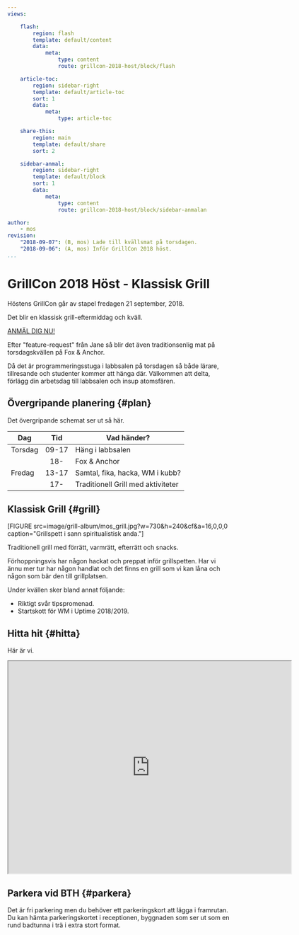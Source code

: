 ```yaml
---
views:

    flash:
        region: flash
        template: default/content
        data:
            meta:
                type: content
                route: grillcon-2018-host/block/flash

    article-toc:
        region: sidebar-right
        template: default/article-toc
        sort: 1
        data:
            meta:
                type: article-toc

    share-this:
        region: main
        template: default/share
        sort: 2

    sidebar-anmal:
        region: sidebar-right
        template: default/block
        sort: 1
        data:
            meta:
                type: content
                route: grillcon-2018-host/block/sidebar-anmalan

author:
    - mos
revision:
    "2018-09-07": (B, mos) Lade till kvällsmat på torsdagen.
    "2018-09-06": (A, mos) Inför GrillCon 2018 höst.
...
```

GrillCon 2018 Höst - Klassisk Grill
===============================

Höstens GrillCon går av stapel fredagen 21 september, 2018.

Det blir en klassisk grill-eftermiddag och kväll.

[ANMÄL DIG NU!](https://goo.gl/f7SQdv)

Efter "feature-request" från Jane så blir det även traditionsenlig mat på torsdagskvällen på Fox & Anchor.

Då det är programmeringsstuga i labbsalen på torsdagen så både lärare, tillresande och studenter kommer att hänga där. Välkommen att delta, förlägg din arbetsdag till labbsalen och insup atomsfären.



Övergripande planering {#plan}
--------------------------------

Det övergripande schemat ser ut så här.

| Dag          | Tid   | Vad händer?                        |
|--------------|:-----:|------------------------------------|
| Torsdag      | 09-17 | Häng i labbsalen                   |
|              | 18-   | Fox & Anchor                       |
| Fredag       | 13-17 | Samtal, fika, hacka, WM i kubb?    |
|              | 17-   | Traditionell Grill med aktiviteter |



Klassisk Grill {#grill}
--------------------------------

[FIGURE src=image/grill-album/mos_grill.jpg?w=730&h=240&cf&a=16,0,0,0 caption="Grillspett i sann spiritualistisk anda."]

Traditionell grill med förrätt, varmrätt, efterrätt och snacks.

<!--
Kårpuben har extra öppet 15-17 inför grillen. Externa gäster måste finnas anmälda på en gästlista.
-->

Förhoppningsvis har någon hackat och preppat inför grillspetten. Har vi ännu mer tur har någon handlat och det finns en grill som vi kan låna och någon som bär den till grillplatsen.

Under kvällen sker bland annat följande:

* Riktigt svår tipspromenad.
* Startskott för WM i Uptime 2018/2019.

<!--
Kåren har extra öppet i puben till klockan 23 i anslutning till grillen. 
-->



Hitta hit {#hitta}
--------------------------------

Här är vi.

<iframe src="https://www.google.com/maps/d/u/0/embed?mid=1UNmeJUpCMmbFy7dAFLzOwzwfFps" width="640" height="480"></iframe>



Parkera vid BTH {#parkera}
--------------------------------

Det är fri parkering men du behöver ett parkeringskort att lägga i framrutan. Du kan hämta parkeringskortet i receptionen, byggnaden som ser ut som en rund badtunna i trä i extra stort format.
